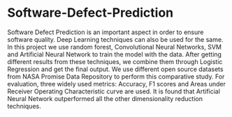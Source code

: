 # Software-Defect-Prediction
Software Defect Prediction is an
important aspect in order to ensure software
quality. Deep Learning techniques can also be
used for the same.
In this project we use random forest, Convolutional Neural Networks,
SVM and Artificial Neural Network to train the model with the data.
After getting different results from these techniques, we combine them through
Logistic Regression and get the final output.
We use different open source datasets from NASA
Promise Data Repository to perform this
comparative study.
For evaluation, three widely used metrics:
Accuracy, F1 scores and Areas under Receiver
Operating Characteristic curve are used. It is found
that Artificial Neural Network outperformed all the
other dimensionality reduction techniques.
